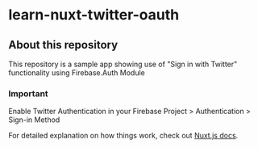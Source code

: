 # learn-nuxt-twitter-oauth

## About this repository 

This repository is a sample app showing use of "Sign in with Twitter" functionality using Firebase.Auth Module

### Important
Enable Twitter Authentication in your 
Firebase Project > Authentication > Sign-in Method


For detailed explanation on how things work, check out [Nuxt.js docs](https://nuxtjs.org).
